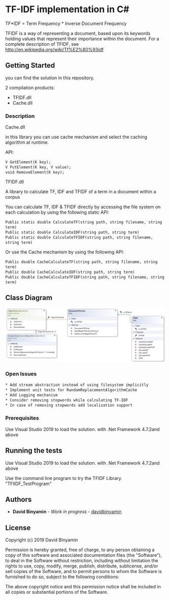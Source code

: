 # TF-IDF implementation in C#
TF*IDF = Term Frequency * Inverse Document Frequency

TFIDF is a way of representing a document, based upon its keywords holding values that represent their importance within the document. For a complete description of TFIDF, see http://en.wikipedia.org/wiki/Tf%E2%80%93idf


## Getting Started

you can find the solution in this repository.

2 compilation products:
 * TFIDF.dll
 * Cache.dll

### Description
Cache.dll

in this library you can use cache mechanism and select the caching algorithm at runtime.

API:
	
	V GetElement(K key);
	V PutElement(K key, V value);
	void RemoveElement(K key);


TFIDF.dll

A library to calculate TF, IDF and TFIDF of a term in a document within a corpus

You can calculate TF, IDF & TFIDF directly by accessing the file system on each calculation
by using the following static API:

	Public static double CalculateTF(string path, string filename, string term)
	Public static double CalculateIDF(string path, string term)
	Public static double CalculateTFIDF(string path, string filename, string term)

Or use the Cache mechanism by using the following API:

	Public double CacheCalculateTF(string path, string filename, string term)
	Public double CacheCalculateIDF(string path, string term)
	Public double CacheCalculateTFIDF(string path, string filename, string term)


## Class Diagram
![alt text](https://github.com/davidbinyamin/TFIDF/blob/master/ClassDiagram.png)

### Open Issues
	* Add stream abstraction instead of using filesystem implicitly
	* Implement unit tests for RandomReplacementAlgorithmCache
	* Add Logging mechanism
	* Consider removing stopwords while calculating TF-IDF
	* In case of removing stopwords add localization support

### Prerequisites
Use Visual Studio 2019 to load the solution. with .Net Framework 4.7.2and above


## Running the tests

Use Visual Studio 2019 to load the solution. with .Net Framework 4.7.2and above

Use the command line program to try the TFIDF Library.
"TFIIDF_TestProgram"

## Authors

* **David Binyamin** - *Work in progress* - [davidbinyamin](https://github.com/davidbinyamin)


## License

Copyright (c) 2019 David BInyamin

Permission is hereby granted, free of charge, to any person obtaining a copy of this software and associated documentation files (the "Software"), to deal in the Software without restriction, including without limitation the rights to use, copy, modify, merge, publish, distribute, sublicense, and/or sell copies of the Software, and to permit persons to whom the Software is furnished to do so, subject to the following conditions:

The above copyright notice and this permission notice shall be included in all copies or substantial portions of the Software.

